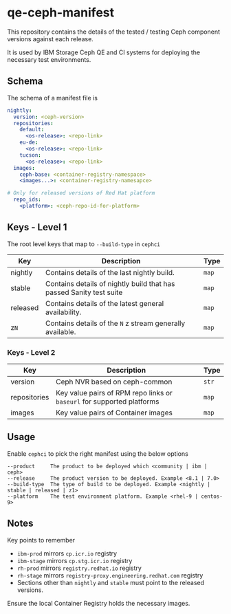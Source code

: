 # qe-ceph-manifest

This repository contains the details of the tested / testing Ceph component
versions against each release.

It is used by IBM Storage Ceph QE and CI systems for deploying the necessary
test environments.

## Schema

The schema of a manifest file is

```yaml
nightly:
  version: <ceph-version>
  repositories:
    default:
      <os-release>: <repo-link>
    eu-de:
      <os-release>: <repo-link>
    tucson:
      <os-release>: <repo-link>
  images:
    ceph-base: <container-registry-namespace>
    <images...>: <container-registry-namesapce>

# Only for released versions of Red Hat platform
  repo_ids:
    <platform>: <ceph-repo-id-for-platform>
```

## Keys - Level 1

The root level keys that map to `--build-type` in `cephci`

| Key | Description | Type |
| --- | ----------- | ---- |
| nightly | Contains details of the last nightly build. | `map` |
| stable | Contains details of nightly build that has passed Sanity test suite | `map` |
| released | Contains details of the latest general availability. | `map` |
| z`N` | Contains details of the `N` z stream generally available. | `map` |

### Keys - Level 2

| Key | Description | Type |
| --- | ----------- | ---- |
| version | Ceph NVR based on ceph-common | `str` |
| repositories | Key value pairs of RPM repo links or `baseurl` for supported platforms | `map` |
| images | Key value pairs of Container images | `map` |

## Usage

Enable `cephci` to pick the right manifest using the below options

```
--product     The product to be deployed which <community | ibm | ceph>
--release     The product version to be deployed. Example <8.1 | 7.0>
--build-type  The type of build to be deployed. Example <nightly | stable | released | z1>
--platform    The test environment platform. Example <rhel-9 | centos-9>
```

## Notes

Key points to remember

- `ibm-prod` mirrors `cp.icr.io` registry
- `ibm-stage` mirrors `cp.stg.icr.io` registry
- `rh-prod` mirrors `registry.redhat.io` registry
- `rh-stage` mirrors `registry-proxy.engineering.redhat.com` registry
- Sections other than `nightly` and `stable` must point to the released versions.

Ensure the local Container Registry holds the necessary images.